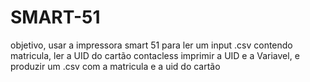 # SMART-51
objetivo, usar a impressora smart 51 para ler um input .csv contendo matricula, ler a UID do cartão contacless imprimir a UID e a Variavel, e produzir um .csv com a matricula e a uid do cartão
